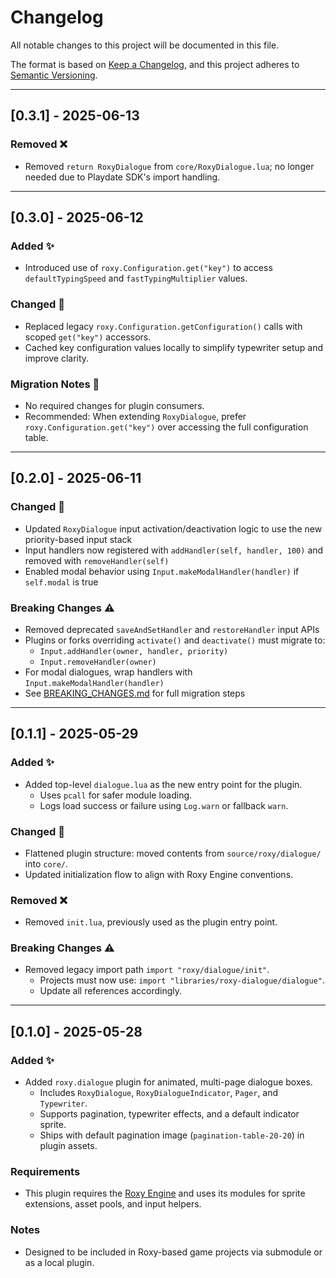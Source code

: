 # Changelog

All notable changes to this project will be documented in this file.

The format is based on [Keep a Changelog](https://keepachangelog.com/en/1.0.0/), and this project adheres to [Semantic Versioning](https://semver.org/).

---

## [0.3.1] - 2025-06-13

### Removed ❌
- Removed `return RoxyDialogue` from `core/RoxyDialogue.lua`; no longer needed due to Playdate SDK's import handling.

---

## [0.3.0] - 2025-06-12

### Added ✨
- Introduced use of `roxy.Configuration.get("key")` to access `defaultTypingSpeed` and `fastTypingMultiplier` values.

### Changed 🔧
- Replaced legacy `roxy.Configuration.getConfiguration()` calls with scoped `get("key")` accessors.
- Cached key configuration values locally to simplify typewriter setup and improve clarity.

### Migration Notes 🚚
- No required changes for plugin consumers.
- Recommended: When extending `RoxyDialogue`, prefer `roxy.Configuration.get("key")` over accessing the full configuration table.

---

## [0.2.0] - 2025-06-11

### Changed 🔧
- Updated `RoxyDialogue` input activation/deactivation logic to use the new priority-based input stack
- Input handlers now registered with `addHandler(self, handler, 100)` and removed with `removeHandler(self)`
- Enabled modal behavior using `Input.makeModalHandler(handler)` if `self.modal` is true

### Breaking Changes ⚠️
- Removed deprecated `saveAndSetHandler` and `restoreHandler` input APIs
- Plugins or forks overriding `activate()` and `deactivate()` must migrate to:
  - `Input.addHandler(owner, handler, priority)`
  - `Input.removeHandler(owner)`
- For modal dialogues, wrap handlers with `Input.makeModalHandler(handler)`
- See [BREAKING_CHANGES.md](./BREAKING_CHANGES.md) for full migration steps

---

## [0.1.1] - 2025-05-29

### Added ✨
- Added top-level `dialogue.lua` as the new entry point for the plugin.
  - Uses `pcall` for safer module loading.
  - Logs load success or failure using `Log.warn` or fallback `warn`.

### Changed 🔧
- Flattened plugin structure: moved contents from `source/roxy/dialogue/` into `core/`.
- Updated initialization flow to align with Roxy Engine conventions.

### Removed ❌
- Removed `init.lua`, previously used as the plugin entry point.

### Breaking Changes ⚠️
- Removed legacy import path `import "roxy/dialogue/init"`.
  - Projects must now use: `import "libraries/roxy-dialogue/dialogue"`.
  - Update all references accordingly.

---

## [0.1.0] - 2025-05-28

### Added ✨
- Added `roxy.dialogue` plugin for animated, multi-page dialogue boxes.
  - Includes `RoxyDialogue`, `RoxyDialogueIndicator`, `Pager`, and `Typewriter`.
  - Supports pagination, typewriter effects, and a default indicator sprite.
  - Ships with default pagination image (`pagination-table-20-20`) in plugin assets.

### Requirements
- This plugin requires the [Roxy Engine](https://github.com/invisiblesloth/roxy-engine) and uses its modules for sprite extensions, asset pools, and input helpers.

### Notes
- Designed to be included in Roxy-based game projects via submodule or as a local plugin.
